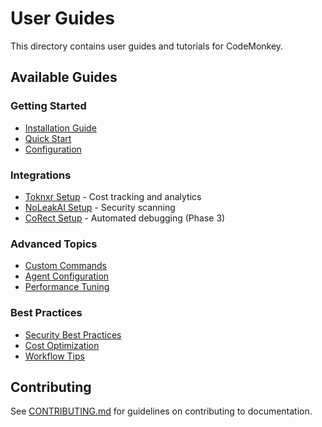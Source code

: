 # User Guides

This directory contains user guides and tutorials for CodeMonkey.

## Available Guides

### Getting Started

- [Installation Guide](./installation.md)
- [Quick Start](./quickstart.md)
- [Configuration](./configuration.md)

### Integrations

- [Toknxr Setup](./toknxr-setup.md) - Cost tracking and analytics
- [NoLeakAI Setup](./noleakai-setup.md) - Security scanning
- [CoRect Setup](./corect-setup.md) - Automated debugging (Phase 3)

### Advanced Topics

- [Custom Commands](./custom-commands.md)
- [Agent Configuration](./agent-config.md)
- [Performance Tuning](./performance.md)

### Best Practices

- [Security Best Practices](./security.md)
- [Cost Optimization](./cost-optimization.md)
- [Workflow Tips](./workflows.md)

## Contributing

See [CONTRIBUTING.md](../../CONTRIBUTING.md) for guidelines on contributing to documentation.
